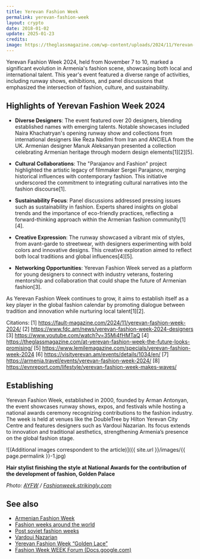 ```yaml
---
title: Yerevan Fashion Week
permalink: yerevan-fashion-week
layout: crypto
date: 2018-01-02
update: 2025-01-23
credits:
image: https://theglassmagazine.com/wp-content/uploads/2024/11/Yerevan-Fashion-Week-2024-Report.jpg
---
```


Yerevan Fashion Week 2024, held from November 7 to 10, marked a significant evolution in Armenia's fashion scene, showcasing both local and international talent. This year's event featured a diverse range of activities, including runway shows, exhibitions, and panel discussions that emphasized the intersection of fashion, culture, and sustainability.

## Highlights of Yerevan Fashion Week 2024

- **Diverse Designers**: The event featured over 20 designers, blending established names with emerging talents. Notable showcases included Naira Khachatryan's opening runway show and collections from international designers like Reza Nadimi from Iran and ANCIELA from the UK. Armenian designer Manuk Aleksanyan presented a collection celebrating Armenian heritage through modern design elements[1][2][5].

- **Cultural Collaborations**: The "Parajanov and Fashion" project highlighted the artistic legacy of filmmaker Sergei Parajanov, merging historical influences with contemporary fashion. This initiative underscored the commitment to integrating cultural narratives into the fashion discourse[1].

- **Sustainability Focus**: Panel discussions addressed pressing issues such as sustainability in fashion. Experts shared insights on global trends and the importance of eco-friendly practices, reflecting a forward-thinking approach within the Armenian fashion community[1][4].

- **Creative Expression**: The runway showcased a vibrant mix of styles, from avant-garde to streetwear, with designers experimenting with bold colors and innovative designs. This creative exploration aimed to reflect both local traditions and global influences[4][5].

- **Networking Opportunities**: Yerevan Fashion Week served as a platform for young designers to connect with industry veterans, fostering mentorship and collaboration that could shape the future of Armenian fashion[3].

As Yerevan Fashion Week continues to grow, it aims to establish itself as a key player in the global fashion calendar by promoting dialogue between tradition and innovation while nurturing local talent[1][2].

Citations:
[1] https://fault-magazine.com/2024/11/yerevan-fashion-week-2024/
[2] https://www.fdc.am/news/yerevan-fashion-week-2024-designers
[3] https://www.youtube.com/watch?v=35Mi4fHMTaQ
[4] https://theglassmagazine.com/at-yerevan-fashion-week-the-future-looks-promising/
[5] https://www.lemilemagazine.com/specials/yerevan-fashion-week-2024
[6] https://visityerevan.am/events/details/1034/en/
[7] https://armenia.travel/events/yerevan-fashion-week-2024/
[8] https://evnreport.com/lifestyle/yerevan-fashion-week-makes-waves/

## Establishing

Yerevan Fashion Week, established in 2000, founded by Arman Antonyan, the event showcases runway shows, expos, and festivals while hosting a national awards ceremony recognizing contributions to the fashion industry. The week is held at venues like the DoubleTree by Hilton Yerevan City Centre and features designers such as Vardoui Nazarian. Its focus extends to innovation and traditional aesthetics, strengthening Armenia’s presence on the global fashion stage.

![(Additional images correspondent to the article)]({{ site.url }}/images/{{ page.permalink }}-1.jpg)

**Hair stylist finishing the style at National Awards for the contribution of the development of fashion, Golden Palace**

*Photo: [AYFW](fashionweek.strikingly.com) / [Fashionweek.strikingly.com](fashionweek.strikingly.com)*

## See also

+ [Armenian Fashion Week](armenian-fashion-week)
+ [Fashion weeks around the world](fashion-weeks-around-the-world)
+ [Post soviet fashion weeks](post-soviet-fashion-weeks)
+ [Vardoui Nazarian](vardoui-nazarian)
+ [Yerevan Fashion Week “Golden Lace”](yerevan-fashion-week-golden-lace)
+ [Fashion Week WEEK Forum (Docs.google.com)](https://docs.google.com/forms/d/e/1FAIpQLScy7ZmXMJ0XstLk-osNyBW_iZncRw0xDIKAWRP98WNkPP_MYQ/viewform)
